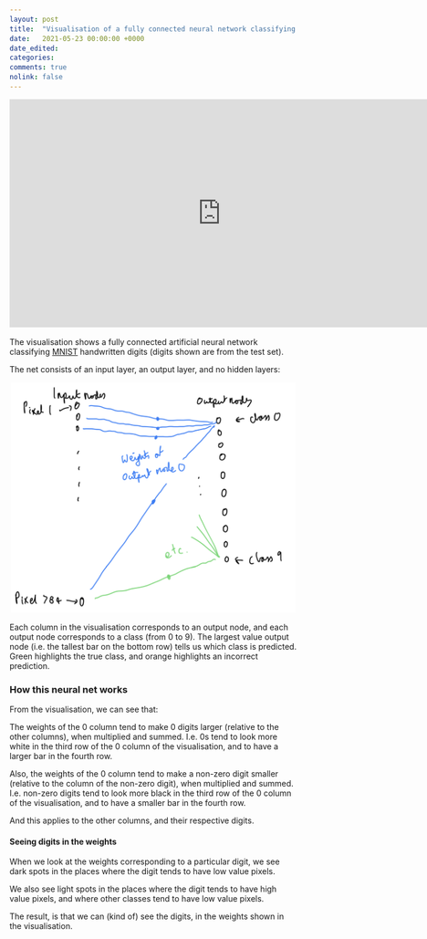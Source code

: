 ```yaml
---
layout: post
title:  "Visualisation of a fully connected neural network classifying MNIST digits"
date:   2021-05-23 00:00:00 +0000
date_edited:
categories:
comments: true
nolink: false
---
```


<iframe width="740" height="400" src="https://www.youtube.com/embed/DVKMpWnUppA" alt="Visualisation" frameborder="0" allowfullscreen></iframe>

The visualisation shows a fully connected artificial neural network classifying [MNIST](https://en.wikipedia.org/wiki/MNIST_database) handwritten digits (digits shown are from the test set).

The net consists of an input layer, an output layer, and no hidden layers:

<p align="center">
    <img src="/assets/posts/mnist-visualised/net-sketch.png" width="500" alt="Sketch of the neural network"/>
</p>


Each column in the visualisation corresponds to an output node, and each output node corresponds to a class (from 0 to 9).
The largest value output node (i.e. the tallest bar on the bottom row) tells us which class is predicted.
Green highlights the true class, and orange highlights an incorrect prediction.

### How this neural net works

From the visualisation, we can see that:

The weights of the 0 column tend to make 0 digits larger
(relative to the other columns),
when multiplied and summed. 
I.e. 0s tend to look more white in the third row of the 0 column
of the visualisation, and to have a larger bar in the fourth row.

Also, the weights of the 0 column tend to make a non-zero digit smaller
(relative to the column of the non-zero digit),
when multiplied and summed.
I.e. non-zero digits tend to look more black in the third row of the 0 column
of the visualisation, and to have a smaller bar in the fourth row.

And this applies to the other columns, and their respective digits.

#### Seeing digits in the weights

When we look at the weights corresponding to a particular digit, 
we see dark spots in the places where the digit tends to have low value pixels.

We also see light spots in the places where the digit
tends to have high value pixels,
and where other classes tend to have low value pixels.

The result, is that we can (kind of) see the digits,
in the weights shown in the visualisation.
